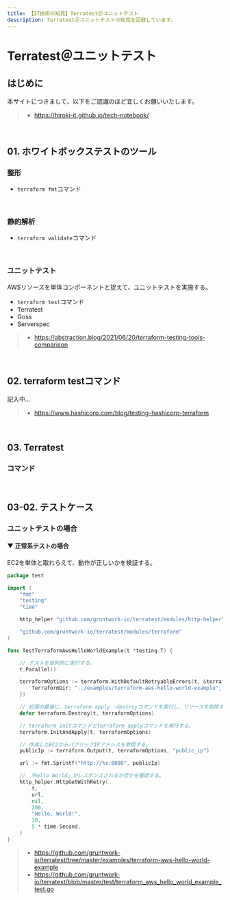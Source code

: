 ```yaml
---
title: 【IT技術の知見】Terratest＠ユニットテスト
description: Terratest＠ユニットテストの知見を記録しています。
---
```


# Terratest＠ユニットテスト

## はじめに

本サイトにつきまして、以下をご認識のほど宜しくお願いいたします。

> - https://hiroki-it.github.io/tech-notebook/

<br>

## 01. ホワイトボックステストのツール

### 整形

- `terraform fmt`コマンド

<br>

### 静的解析

- `terraform validate`コマンド

<br>

### ユニットテスト

AWSリソースを単体コンポーネントと捉えて、ユニットテストを実施する。

- `terraform test`コマンド
- Terratest
- Goss
- Serverspec

> - https://abstraction.blog/2021/06/20/terraform-testing-tools-comparison

<br>

## 02. terraform testコマンド

記入中...

> - https://www.hashicorp.com/blog/testing-hashicorp-terraform

<br>

## 03. Terratest

### コマンド

<br>

## 03-02. テストケース

### ユニットテストの場合

#### ▼ 正常系テストの場合

EC2を単体と取れらえて、動作が正しいかを検証する。

```go
package test

import (
	"fmt"
	"testing"
	"time"

	http_helper "github.com/gruntwork-io/terratest/modules/http-helper"

	"github.com/gruntwork-io/terratest/modules/terraform"
)

func TestTerraformAwsHelloWorldExample(t *testing.T) {

    // テストを並列的に実行する。
	t.Parallel()

	terraformOptions := terraform.WithDefaultRetryableErrors(t, &terraform.Options{
		TerraformDir: "../examples/terraform-aws-hello-world-example",
	})

    // 処理の最後に、terraform apply -destroyコマンドを実行し、リソースを削除する。
	defer terraform.Destroy(t, terraformOptions)

    // terraform initコマンドとterraform applyコマンドを実行する。
	terraform.InitAndApply(t, terraformOptions)

    // 作成したEC2からパブリックIPアドレスを参照する。
	publicIp := terraform.Output(t, terraformOptions, "public_ip")

	url := fmt.Sprintf("http://%s:8080", publicIp)

    // 「Hello World」がレスポンスされるか否かを確認する。
	http_helper.HttpGetWithRetry(
        t,
        url,
        nil,
        200,
        "Hello, World!",
        30,
        5 * time.Second,
    )
}
```

> - https://github.com/gruntwork-io/terratest/tree/master/examples/terraform-aws-hello-world-example
> - https://github.com/gruntwork-io/terratest/blob/master/test/terraform_aws_hello_world_example_test.go

<br>
